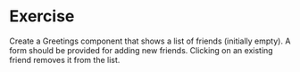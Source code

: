 # Exercise

Create a Greetings component that shows a list of friends (initially empty). A form should be provided for adding new friends. Clicking on an existing friend removes it from the list.

